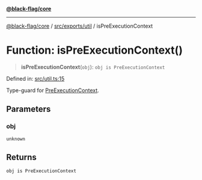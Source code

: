 [**@black-flag/core**](../../../../README.md)

***

[@black-flag/core](../../../../README.md) / [src/exports/util](../README.md) / isPreExecutionContext

# Function: isPreExecutionContext()

> **isPreExecutionContext**(`obj`): `obj is PreExecutionContext`

Defined in: [src/util.ts:15](https://github.com/Xunnamius/black-flag/blob/41bcd587ae1e5e4c88c48238363c70e315cd242a/src/util.ts#L15)

Type-guard for [PreExecutionContext](../type-aliases/PreExecutionContext.md).

## Parameters

### obj

`unknown`

## Returns

`obj is PreExecutionContext`
